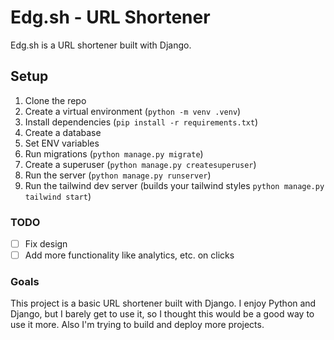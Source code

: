 # Edg.sh - URL Shortener

Edg.sh is a URL shortener built with Django.

## Setup

1. Clone the repo
2. Create a virtual environment (`python -m venv .venv`)
3. Install dependencies (`pip install -r requirements.txt`)
4. Create a database 
5. Set ENV variables
5. Run migrations (`python manage.py migrate`)
6. Create a superuser (`python manage.py createsuperuser`)
7. Run the server (`python manage.py runserver`)
8. Run the tailwind dev server (builds your tailwind styles `python manage.py tailwind start`)

### TODO

- [ ] Fix design
- [ ] Add more functionality like analytics, etc. on clicks

### Goals

This project is a basic URL shortener built with Django. I enjoy Python and Django, but I
barely get to use it, so I thought this would be a good way to use it more. Also I'm trying
to build and deploy more projects.

